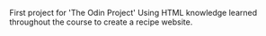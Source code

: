 First project for 'The Odin Project'
Using HTML knowledge learned throughout the course to create a recipe website.
